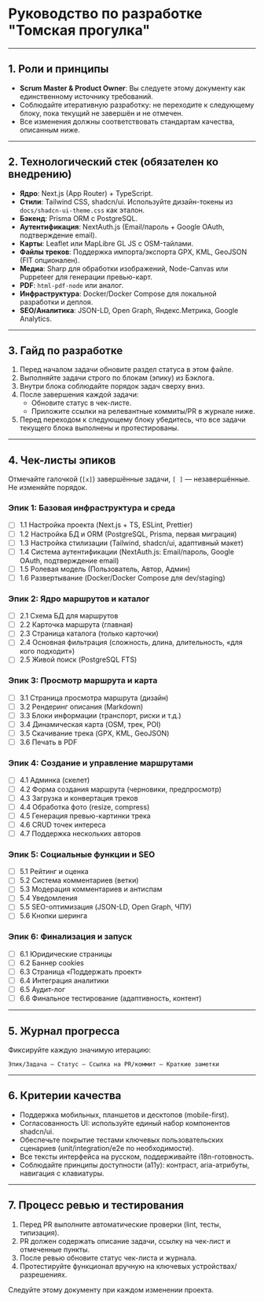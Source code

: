 # Руководство по разработке "Томская прогулка"

---

## 1. Роли и принципы
- **Scrum Master & Product Owner**: Вы следуете этому документу как единственному источнику требований.
- Соблюдайте итеративную разработку: не переходите к следующему блоку, пока текущий не завершён и не отмечен.
- Все изменения должны соответствовать стандартам качества, описанным ниже.

---

## 2. Технологический стек (обязателен ко внедрению)
- **Ядро**: Next.js (App Router) + TypeScript.
- **Стили**: Tailwind CSS, shadcn/ui. Используйте дизайн-токены из `docs/shadcn-ui-theme.css` как эталон.
- **Бэкенд**: Prisma ORM c PostgreSQL.
- **Аутентификация**: NextAuth.js (Email/пароль + Google OAuth, подтверждение email).
- **Карты**: Leaflet или MapLibre GL JS с OSM-тайлами.
- **Файлы треков**: Поддержка импорта/экспорта GPX, KML, GeoJSON (FIT опционален).
- **Медиа**: Sharp для обработки изображений, Node-Canvas или Puppeteer для генерации превью-карт.
- **PDF**: `html-pdf-node` или аналог.
- **Инфраструктура**: Docker/Docker Compose для локальной разработки и деплоя.
- **SEO/Аналитика**: JSON-LD, Open Graph, Яндекс.Метрика, Google Analytics.

---

## 3. Гайд по разработке
1. Перед началом задачи обновите раздел статуса в этом файле.
2. Выполняйте задачи строго по блокам (эпику) из Бэклога.
3. Внутри блока соблюдайте порядок задач сверху вниз.
4. После завершения каждой задачи:
   - Обновите статус в чек-листе.
   - Приложите ссылки на релевантные коммиты/PR в журнале ниже.
5. Перед переходом к следующему блоку убедитесь, что все задачи текущего блока выполнены и протестированы.

---

## 4. Чек-листы эпиков
Отмечайте галочкой (`[x]`) завершённые задачи, `[ ]` — незавершённые. Не изменяйте порядок.

### Эпик 1: Базовая инфраструктура и среда
- [ ] 1.1 Настройка проекта (Next.js + TS, ESLint, Prettier)
- [ ] 1.2 Настройка БД и ORM (PostgreSQL, Prisma, первая миграция)
- [ ] 1.3 Настройка стилизации (Tailwind, shadcn/ui, адаптивный макет)
- [ ] 1.4 Система аутентификации (NextAuth.js: Email/пароль, Google OAuth, подтверждение email)
- [ ] 1.5 Ролевая модель (Пользователь, Автор, Админ)
- [ ] 1.6 Развертывание (Docker/Docker Compose для dev/staging)

### Эпик 2: Ядро маршрутов и каталог
- [ ] 2.1 Схема БД для маршрутов
- [ ] 2.2 Карточка маршрута (главная)
- [ ] 2.3 Страница каталога (только карточки)
- [ ] 2.4 Основная фильтрация (сложность, длина, длительность, «для кого подходит»)
- [ ] 2.5 Живой поиск (PostgreSQL FTS)

### Эпик 3: Просмотр маршрута и карта
- [ ] 3.1 Страница просмотра маршрута (дизайн)
- [ ] 3.2 Рендеринг описания (Markdown)
- [ ] 3.3 Блоки информации (транспорт, риски и т.д.)
- [ ] 3.4 Динамическая карта (OSM, трек, POI)
- [ ] 3.5 Скачивание трека (GPX, KML, GeoJSON)
- [ ] 3.6 Печать в PDF

### Эпик 4: Создание и управление маршрутами
- [ ] 4.1 Админка (скелет)
- [ ] 4.2 Форма создания маршрута (черновики, предпросмотр)
- [ ] 4.3 Загрузка и конвертация треков
- [ ] 4.4 Обработка фото (resize, compress)
- [ ] 4.5 Генерация превью-картинки трека
- [ ] 4.6 CRUD точек интереса
- [ ] 4.7 Поддержка нескольких авторов

### Эпик 5: Социальные функции и SEO
- [ ] 5.1 Рейтинг и оценка
- [ ] 5.2 Система комментариев (ветки)
- [ ] 5.3 Модерация комментариев и антиспам
- [ ] 5.4 Уведомления
- [ ] 5.5 SEO-оптимизация (JSON-LD, Open Graph, ЧПУ)
- [ ] 5.6 Кнопки шеринга

### Эпик 6: Финализация и запуск
- [ ] 6.1 Юридические страницы
- [ ] 6.2 Баннер cookies
- [ ] 6.3 Страница «Поддержать проект»
- [ ] 6.4 Интеграция аналитики
- [ ] 6.5 Аудит-лог
- [ ] 6.6 Финальное тестирование (адаптивность, контент)

---

## 5. Журнал прогресса
Фиксируйте каждую значимую итерацию:
```
Эпик/Задача — Статус — Ссылка на PR/коммит — Краткие заметки
```

---

## 6. Критерии качества
- Поддержка мобильных, планшетов и десктопов (mobile-first).
- Согласованность UI: используйте единый набор компонентов shadcn/ui.
- Обеспечьте покрытие тестами ключевых пользовательских сценариев (unit/integration/e2e по необходимости).
- Все тексты интерфейса на русском, поддерживайте i18n-готовность.
- Соблюдайте принципы доступности (a11y): контраст, aria-атрибуты, навигация с клавиатуры.

---

## 7. Процесс ревью и тестирования
1. Перед PR выполните автоматические проверки (lint, тесты, типизация).
2. PR должен содержать описание задачи, ссылку на чек-лист и отмеченные пункты.
3. После ревью обновите статус чек-листа и журнала.
4. Протестируйте функционал вручную на ключевых устройствах/разрешениях.

Следуйте этому документу при каждом изменении проекта.
